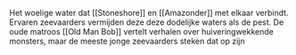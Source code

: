 Het woelige water dat [[Stoneshore]] en [[Amazonder]] met elkaar verbindt. Ervaren zeevaarders vermijden deze deze dodelijke waters als de pest. De oude matroos [[Old Man Bob]] vertelt verhalen over huiveringwekkende monsters, maar de meeste jonge zeevaarders steken dat op zijn 